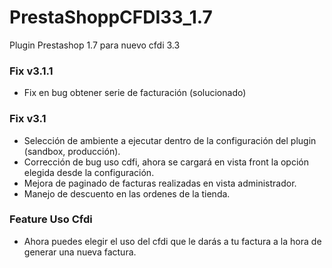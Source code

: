 # PrestaShoppCFDI33_1.7
Plugin Prestashop 1.7 para nuevo cfdi 3.3

### Fix v3.1.1
 * Fix en bug obtener serie de facturación (solucionado)

### Fix v3.1

 * Selección de ambiente a ejecutar dentro de la configuración del plugin (sandbox, producción).
 * Corrección de bug uso cdfi, ahora se cargará en vista front la opción elegida desde la configuración.
 * Mejora de paginado de facturas realizadas en vista administrador.
 * Manejo de descuento en las ordenes de la tienda.

### Feature Uso Cfdi
- Ahora puedes elegir el uso del cfdi que le darás a tu factura a la hora de generar una nueva factura.

